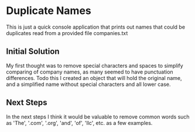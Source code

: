 # Duplicate Names

This is just a quick console application that prints out names that could be duplicates read from a provided file
companies.txt

## Initial Solution

My first thought was to remove special characters and spaces to simplify comparing of company names, as many seemed to
have punctuation differences. Todo this I created an object that will hold the original name, and a simplified name
without special characters and all lower case.

## Next Steps

In the next steps I think it would be valuable to remove common words such as 'The', '.com', '.org', 'and', 'of', 'llc',
etc. as a few examples.